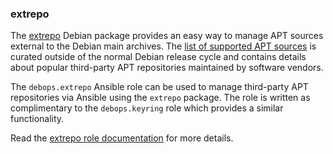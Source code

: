 ### extrepo

The [extrepo](https://packages.debian.org/sid/extrepo) Debian package
provides an easy way to manage APT sources external to the Debian main
archives. The [list of supported APT
sources](https://salsa.debian.org/extrepo-team/extrepo-data) is curated
outside of the normal Debian release cycle and contains details about
popular third-party APT repositories maintained by software vendors.

The `debops.extrepo` Ansible role can be used to manage third-party APT
repositories via Ansible using the `extrepo` package. The role is
written as complimentary to the `debops.keyring` role which provides a
similar functionality.

Read the [extrepo role documentation](https://docs.debops.org/en/master/ansible/roles/extrepo/) for more details.
